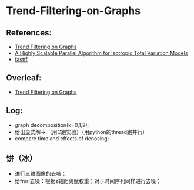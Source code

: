 # Trend-Filtering-on-Graphs
## References:
- [Trend Filtering on Graphs](https://arxiv.org/pdf/1410.7690)
- [A Highly Scalable Parallel Algorithm for Isotropic Total Variation Models](https://proceedings.mlr.press/v32/wangb14.pdf)
- [fasttf](https://www.stat.cmu.edu/~ryantibs/papers/fasttf.pdf)

## Overleaf:
- [Trend Filtering on Graphs](https://www.overleaf.com/1426874579gcqzzrxcxgdx#d47b7c)

## Log:
- graph decomposition(k=0,1,2);
- 给出显式解-> （用C跑实验）（用python的thread跑并行）
- compare time and effects of denosing;

## 饼（冰）
- 进行三维图像的去噪；
- 给fmri去噪：根据z轴距离赋权重；对于时间序列同样进行去噪；


